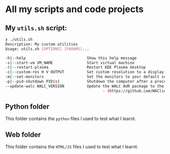 # All my scripts and code projects

## My `utils.sh` script:
```sh
❯ ./utils.sh
Description: My custom utilities
Usage: utils.sh [OPTIONS] [PARAMS]...

-h|--help                           Show this help message
-s|--start-vm VM_NAME               Start virtual machine
-r|--restart-plasma                 Restart KDE Plasma desktop
-c|--custom-res H V OUTPUT          Set custom resolution to a display
-m|--set-monitors                   Set the monitors to your default setup
-p|--pid-shutdown PID(s)            Shutdown the computer after a process exits
--update-walc WALC_VERSION          Update the WALC AUR package to the new version
                                           - (https://github.com/WAClient/WALC)

```
## Python folder
This folder contains the `python` files I used to test what I learnt.
## Web folder
This folder contains the `HTML/JS` files I used to test what I learnt.
